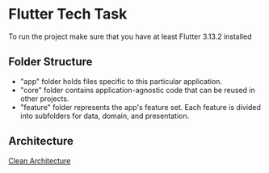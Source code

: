 # Flutter Tech Task

To run the project make sure that you have at least Flutter 3.13.2 installed

## Folder Structure

- "app" folder holds files specific to this particular application.
- "core" folder contains application-agnostic code that can be reused in other projects.
- "feature" folder represents the app's feature set. Each feature is divided into subfolders for data, domain, and presentation.

## Architecture

[Clean Architecture](https://github.com/ResoCoder/flutter-tdd-clean-architecture-course#readme)
